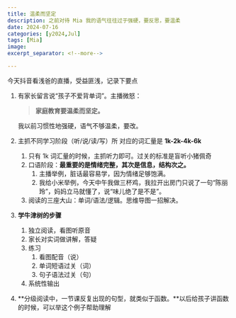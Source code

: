 ```yaml
---
title: 温柔而坚定
description: 之前对待 Mia 我的语气往往过于强硬，要反思，要温柔
date: 2024-07-16
categories: [y2024,Jul]
tags: [Mia]
image: 
excerpt_separator: <!--more-->

---
```


今天抖音看浅爸的直播，受益匪浅，记录下要点

1. 有家长留言说“孩子不爱背单词”。主播微怒：

   > **家庭教育要温柔而坚定。**

   我以前习惯性地强硬，语气不够温柔，要改。

2. 主抓不同学习阶段（听/说/读/写）所 对应的词汇量是 **1k-2k-4k-6k**

   1. 只有 1k 词汇量的时候，主抓听力即可。过关的标准是盲听小猪佩奇
   2. 口语阶段：**最重要的是情绪完整，其次是信息，结构次之。**
      1. 主播举例，脏话最容易学，因为情绪足够饱满。
      2. 我给小米举例，今天中午我做三杯鸡，我拉开出房门只说了一句“陈丽玲”，妈妈立马就懂了，说“味儿绝了是不是”。
   3. 阅读的三座大山：单词/语法/逻辑。思维导图一招解决。

3. **学牛津树的步骤**

   1. 独立阅读，看图听原音
   2. 家长对实词做讲解，答疑
   3. 练习
      1. 看图配音（说）
      2. 单词短语过关（词）
      3. 句子语法过关（句）
   4. 系统性输出

4. **分级阅读中，一节课反复出现的句型，就类似于函数。**以后给孩子讲函数的时候，可以举这个例子帮助理解

